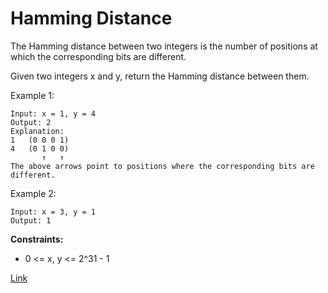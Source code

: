 # Hamming Distance

The Hamming distance between two integers is the number of positions at which the corresponding bits are different.

Given two integers x and y, return the Hamming distance between them.

Example 1:

```
Input: x = 1, y = 4
Output: 2
Explanation:
1   (0 0 0 1)
4   (0 1 0 0)
       ↑   ↑
The above arrows point to positions where the corresponding bits are different.
```

Example 2:

```
Input: x = 3, y = 1
Output: 1
```

**Constraints:**

- 0 <= x, y <= 2^31 - 1

[Link](https://leetcode.com/problems/hamming-distance/)